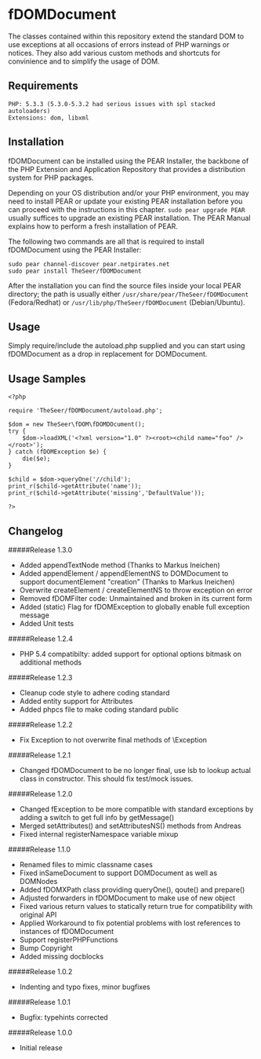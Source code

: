 fDOMDocument
============

The classes contained within this repository extend the standard DOM to use exceptions at
all occasions of errors instead of PHP warnings or notices. They also add various custom methods
and shortcuts for convinience and to simplify the usage of DOM.

Requirements
------------

    PHP: 5.3.3 (5.3.0-5.3.2 had serious issues with spl stacked autoloaders)
    Extensions: dom, libxml


Installation
------------
fDOMDocument can be installed using the PEAR Installer, the backbone of the PHP Extension and Application Repository that provides a distribution system for PHP packages.

Depending on your OS distribution and/or your PHP environment, you may need to install PEAR or update your existing PEAR installation before you can proceed with the instructions in this chapter.
``sudo pear upgrade PEAR`` usually suffices to upgrade an existing PEAR installation. The PEAR Manual explains how to perform a fresh installation of PEAR.

The following two commands are all that is required to install fDOMDocument using the PEAR Installer:

    sudo pear channel-discover pear.netpirates.net
    sudo pear install TheSeer/fDOMDocument

After the installation you can find the source files inside your local PEAR directory; the path is usually either
``/usr/share/pear/TheSeer/fDOMDocument`` (Fedora/Redhat) or ``/usr/lib/php/TheSeer/fDOMDocument`` (Debian/Ubuntu).


Usage
-----

Simply require/include the autoload.php supplied and you can start using fDOMDocument as a
drop in replacement for DOMDocument.

Usage Samples
-------------
    <?php
    
    require 'TheSeer/fDOMDocument/autoload.php';
    
    $dom = new TheSeer\fDOM\fDOMDOcument();
    try {
        $dom->loadXML('<?xml version="1.0" ?><root><child name="foo" /></root>');
    } catch (fDOMException $e) {
        die($e);
    }
    
    $child = $dom->queryOne('//child');
    print_r($child->getAttribute('name'));
    print_r($child->getAttribute('missing','DefaultValue'));
    
    ?>
    
Changelog
---------
#####Release 1.3.0
* Added appendTextNode method (Thanks to Markus Ineichen)
* Added appendElement / appendElementNS to DOMDocument to support documentElement "creation" (Thanks to Markus Ineichen)
* Overwrite createElement / createElementNS to throw exception on error
* Removed fDOMFilter code: Unmaintained and broken in its current form
* Added (static) Flag for fDOMException to globally enable full exception message
* Added Unit tests

#####Release 1.2.4
* PHP 5.4 compatibilty: added support for optional options bitmask on additional methods

#####Release 1.2.3
* Cleanup code style to adhere coding standard
* Added entity support for Attributes
* Added phpcs file to make coding standard public

#####Release 1.2.2
* Fix Exception to not overwrite final methods of \Exception

#####Release 1.2.1
* Changed fDOMDocument to be no longer final, use lsb to lookup actual class in constructor.
  This should fix test/mock issues.

#####Release 1.2.0
* Changed fException to be more compatible with standard exceptions by adding a switch to get full info by getMessage()
* Merged setAttributes() and setAttributesNS() methods from Andreas
* Fixed internal registerNamespace variable mixup

#####Release 1.1.0
* Renamed files to mimic classname cases
* Fixed inSameDocument to support DOMDocument as well as DOMNodes
* Added fDOMXPath class providing queryOne(), qoute() and prepare()
* Adjusted forwarders in fDOMDocument to make use of new object
* Fixed various return values to statically return true for compatibility with original API
* Applied Workaround to fix potential problems with lost references to instances of fDOMDocument
* Support registerPHPFunctions
* Bump Copyright
* Added missing docblocks

#####Release 1.0.2
* Indenting and typo fixes, minor bugfixes

#####Release 1.0.1
* Bugfix: typehints corrected

#####Release 1.0.0
* Initial release
